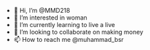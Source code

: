 - 👋 Hi, I’m @MMD218
- 👀 I’m interested in woman
- 🌱 I’m currently learning to live a live
- 💞️ I’m looking to collaborate on making money
- 📫 How to reach me @muhammad_bsr

<!---
MMD218/MMD218 is a ✨ special ✨ repository because its `README.md` (this file) appears on your GitHub profile.
You can click the Preview link to take a look at your changes.
--->
